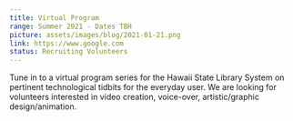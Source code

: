 ```yaml
---
title: Virtual Program
range: Summer 2021 - Dates TBH
picture: assets/images/blog/2021-01-21.png
link: https://www.google.com
status: Recruiting Volunteers
---
```


Tune in to a virtual program series for the Hawaii State Library System on pertinent technological tidbits for the everyday user. We are looking for volunteers interested in video creation, voice-over, artistic/graphic design/animation.
